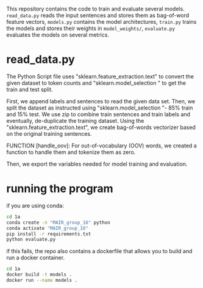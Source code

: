 This repository contains the code to train and evaluate several models. `read_data.py` reads the input sentences and stores them as bag-of-word feature vectors, `models.py` contains the model architectures, `train.py` trains the models and stores their weights in `model_weights/`, `evaluate.py` evaluates the models on several metrics. 

# read_data.py
The Python Script file uses "sklearn.feature_extraction.text" to convert the given dataset to token counts and "sklearn.model_selection " to get the train and test split.

First, we append labels and sentences to read the given data set. Then, we split the dataset as instructed using "sklearn.model_selection "- 85% train and 15% test. We use zip to combine train sentences and train labels and eventually, de-duplicate the training dataset. Using the "sklearn.feature_extraction.text", we create bag-of-words vectorizer based on the original training sentences.

FUNCTION [handle_oov]: For out-of-vocabulary (OOV) words, we created a function to handle them and tokenize them as zero.

Then, we export the variables needed for model training and evaluation.





# running the program

if you are using conda:

```bash
cd 1a
conda create -n "MAIR_group_16" python
conda activate "MAIR_group_16"
pip install -r requirements.txt
python evaluate.py
```

if this fails, the repo also contains a dockerfile that allows you to build and run a docker container.
```bash
cd 1a
docker build -t models .
docker run --name models .

```


